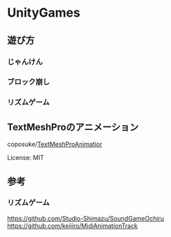# UnityGames
## 遊び方
### じゃんけん
### ブロック崩し
### リズムゲーム

## TextMeshProのアニメーション
coposuke/[TextMeshProAnimatior](https://github.com/coposuke/TextMeshProAnimator#--play-by-progress)

License: MIT

## 参考
### リズムゲーム
https://github.com/Studio-Shimazu/SoundGameOchiru
https://github.com/keijiro/MidiAnimationTrack
